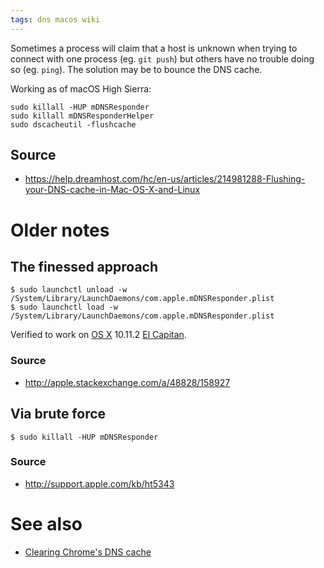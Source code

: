 ```yaml
---
tags: dns macos wiki
---
```


Sometimes a process will claim that a host is unknown when trying to connect with one process (eg. `git push`) but others have no trouble doing so (eg. `ping`). The solution may be to bounce the DNS cache.

Working as of macOS High Sierra:

```shell
sudo killall -HUP mDNSResponder
sudo killall mDNSResponderHelper
sudo dscacheutil -flushcache
```

## Source

-   <https://help.dreamhost.com/hc/en-us/articles/214981288-Flushing-your-DNS-cache-in-Mac-OS-X-and-Linux>

# Older notes

## The finessed approach

```shell
$ sudo launchctl unload -w /System/Library/LaunchDaemons/com.apple.mDNSResponder.plist
$ sudo launchctl load -w /System/Library/LaunchDaemons/com.apple.mDNSResponder.plist
```

Verified to work on [OS X](/wiki/OS_X) 10.11.2 [El Capitan](/wiki/El_Capitan).

### Source

-   <http://apple.stackexchange.com/a/48828/158927>

## Via brute force

```shell
$ sudo killall -HUP mDNSResponder
```

### Source

-   <http://support.apple.com/kb/ht5343>

# See also

-   [Clearing Chrome's DNS cache](/wiki/Clearing_Chrome%27s_DNS_cache)
